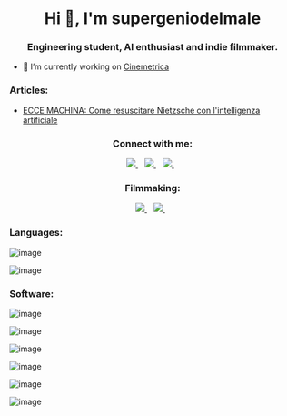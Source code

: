 <h1 align="center">Hi 👋, I'm supergeniodelmale</h1>
<h3 align="center">Engineering student, AI enthusiast and indie filmmaker.</h3>

- 🔭 I’m currently working on [Cinemetrica](https://github.com/supergeniodelmale/Cinemetrica)

<h3 align="left">Articles:</h3>

- [ECCE MACHINA: Come resuscitare Nietzsche con l'intelligenza artificiale](https://www.mimesis-scenari.it/2021/05/17/ecce-macchina-come-resuscitare-nietzsche-con-lintelligenza-artificiale/)


<h3 align="center">Connect with me:</h3>

<p align='center'>
  
  <a href="https://www.instagram.com/supergeniodelmale/">
    <img src="https://img.shields.io/badge/Instagram-E4405F?style=for-the-badge&logo=instagram&logoColor=white" />
  </a>&nbsp;&nbsp;
  <a href="https://www.linkedin.com/in/mateusz-miroslaw-lis-04959419a">
    <img src="https://img.shields.io/badge/LinkedIn-0077B5?style=for-the-badge&logo=linkedin&logoColor=white" />        
  </a>&nbsp;&nbsp;
  <a href="https://medium.com/@mateuszmiroslawlis">
    <img src="https://img.shields.io/badge/Medium-12100E?style=for-the-badge&logo=medium&logoColor=white" />        
  </a>&nbsp;&nbsp;
  
</p>

<h3 align="center">Filmmaking:</h3>

<p align='center'>
  
  <a href="https://www.youtube.com/channel/UC3zq1KeWzYByfRB0z-Cn0Qg">
    <img src="https://img.shields.io/badge/YouTube-FF0000?style=for-the-badge&logo=youtube&logoColor=white" />
  </a>&nbsp;&nbsp;
  <a href="https://open.spotify.com/show/2PFAnsXf0gDiGzzLHM9HEx?si=1DWhBJc-SeO9fuExB7swIA&nd=1">
    <img src="https://img.shields.io/badge/Spotify-1ED760?&style=for-the-badge&logo=spotify&logoColor=white" />        
  </a>&nbsp;&nbsp;
  
</p>


<h3 align="left">Languages:</h3>

![image](https://img.shields.io/badge/Python-3776AB?style=for-the-badge&logo=python&logoColor=white)

![image](https://img.shields.io/badge/Java-ED8B00?style=for-the-badge&logo=java&logoColor=white)


<h3 align="left">Software:</h3>

![image](https://img.shields.io/badge/pycharm-143?style=for-the-badge&logo=pycharm&logoColor=black&color=black&labelColor=green)

![image](https://img.shields.io/badge/Eclipse-2C2255?style=for-the-badge&logo=eclipse&logoColor=white)

![image](https://img.shields.io/badge/Adobe-Premiere%20Pro-9999FF?style=for-the-badge&logo=Adobe-Premiere%20Pro&labelColor=2f2f5b&logoWidth=15)

![image](https://img.shields.io/badge/Adobe-After%20Effects-CF96FD?style=for-the-badge&logo=Adobe-After-Effects&labelColor=393665&logoWidth=15)

![image](https://img.shields.io/badge/Adobe-Photoshop-31A8FF?style=for-the-badge&logo=Adobe-Photoshop&labelColor=0a446b&logoWidth=15)

![image](https://img.shields.io/badge/blender-%23F5792A.svg?style=for-the-badge&logo=blender&logoColor=white)
